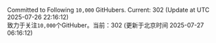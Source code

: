 Committed to Following `10,000` GitHubers. Current: <!-- FOLLOWING_COUNT -->302<!-- FOLLOWING_COUNT --> (Update at UTC <!-- LAST_UPDATED -->2025-07-26 22:16:12<!-- LAST_UPDATED -->)<br>
致力于关注`10,000`个GitHuber。当前：<!-- FOLLOWING_COUNT -->302<!-- FOLLOWING_COUNT --> (更新于北京时间 <!-- LAST_UPDATED_CST -->2025-07-27 06:16:12<!-- LAST_UPDATED_CST -->)
